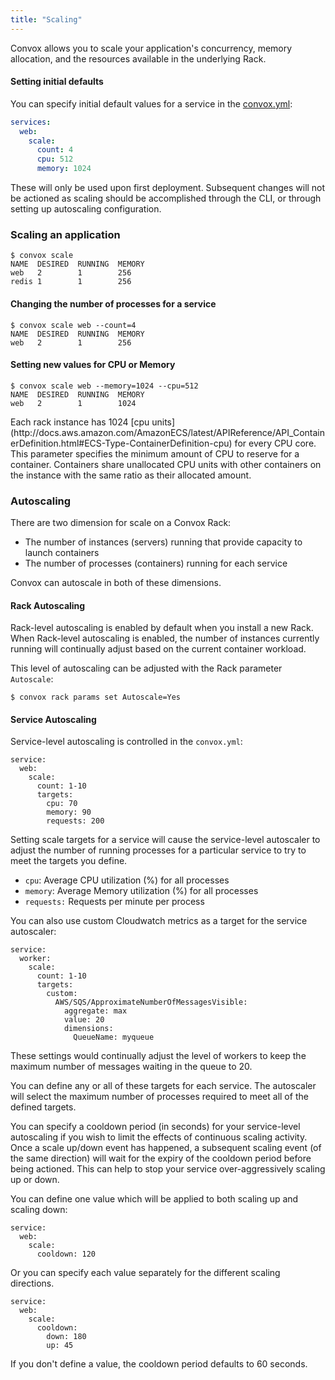 ```yaml
---
title: "Scaling"
---
```


Convox allows you to scale your application's concurrency, memory allocation, and the resources available in the underlying Rack.

#### Setting initial defaults

You can specify initial default values for a service in the [convox.yml](/docs/convox-yml):

```yaml
services:
  web:
    scale:
      count: 4
      cpu: 512
      memory: 1024
```

These will only be used upon first deployment.  Subsequent changes will not be actioned as scaling should be accomplished through the CLI, or through setting up autoscaling configuration.

### Scaling an application

```
$ convox scale
NAME  DESIRED  RUNNING  MEMORY
web   2        1        256
redis 1        1        256
```

#### Changing the number of processes for a service

```
$ convox scale web --count=4
NAME  DESIRED  RUNNING  MEMORY
web   2        1        256
```

#### Setting new values for CPU or Memory

```
$ convox scale web --memory=1024 --cpu=512
NAME  DESIRED  RUNNING  MEMORY
web   2        1        1024
```

<div class="block-callout block-show-callout type-warning" markdown="1">
Each rack instance has 1024 [cpu units](http://docs.aws.amazon.com/AmazonECS/latest/APIReference/API_ContainerDefinition.html#ECS-Type-ContainerDefinition-cpu) for every CPU core. This parameter specifies the minimum amount of CPU to reserve for a container. Containers share unallocated CPU units with other containers on the instance with the same ratio as their allocated amount.
</div>

### Autoscaling

There are two dimension for scale on a Convox Rack:

* The number of instances (servers) running that provide capacity to launch containers
* The number of processes (containers) running for each service

Convox can autoscale in both of these dimensions.

#### Rack Autoscaling

Rack-level autoscaling is enabled by default when you install a new Rack. When Rack-level autoscaling is enabled, the number of instances currently running will continually adjust based on the current container workload.

This level of autoscaling can be adjusted with the Rack parameter `Autoscale`:

    $ convox rack params set Autoscale=Yes

#### Service Autoscaling

Service-level autoscaling is controlled in the `convox.yml`:

```
service:
  web:
    scale:
      count: 1-10
      targets:
        cpu: 70
        memory: 90
        requests: 200
```

Setting scale targets for a service will cause the service-level autoscaler to adjust the number of running processes for a particular service to try to meet the targets you define.

* `cpu`: Average CPU utilization (%) for all processes
* `memory`: Average Memory utilization (%) for all processes
* `requests:` Requests per minute per process

You can also use custom Cloudwatch metrics as a target for the service autoscaler:

```
service:
  worker:
    scale:
      count: 1-10
      targets:
        custom:
          AWS/SQS/ApproximateNumberOfMessagesVisible:
            aggregate: max
            value: 20
            dimensions:
              QueueName: myqueue
```

These settings would continually adjust the level of workers to keep the maximum number of messages waiting in the queue to 20.

You can define any or all of these targets for each service. The autoscaler will select the maximum number of processes required to meet all of the defined targets.

You can specify a cooldown period (in seconds) for your service-level autoscaling if you wish to limit the effects of continuous scaling activity.  Once a scale up/down event has happened, a subsequent scaling event (of the same direction) will wait for the expiry of the cooldown period before being actioned.  This can help to stop your service over-aggressively scaling up or down.

You can define one value which will be applied to both scaling up and scaling down:

```
service:
  web:
    scale:
      cooldown: 120
```

Or you can specify each value separately for the different scaling directions.

```
service:
  web:
    scale:
      cooldown:
        down: 180
        up: 45
```

If you don't define a value, the cooldown period defaults to 60 seconds.

